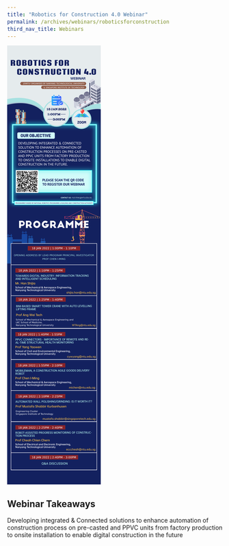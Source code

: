 ```yaml
---
title: "Robotics for Construction 4.0 Webinar"
permalink: /archives/webinars/roboticsforconstruction
third_nav_title: Webinars
---
```

![Robotics for Construction 4.0 Webinar](/images/webinars/roboticsforconstruction.png)

## Webinar Takeaways
Developing integrated & Connected solutions to enhance automation of construction process on pre-casted and PPVC units from factory production to onsite installation to enable digital construction in the future